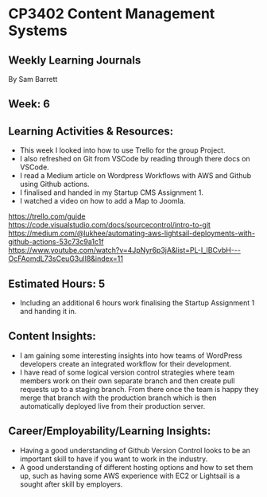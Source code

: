 # CP3402 Content Management Systems
## Weekly Learning Journals

By Sam Barrett

## Week: 6

## Learning Activities & Resources:
- This week I looked into how to use Trello for the group Project.
- I also refreshed on Git from VSCode by reading through there docs on VSCode.
- I read a Medium article on Wordpress Workflows with AWS and Github using Github actions.
- I finalised and handed in my Startup CMS Assignment 1.
- I watched a video on how to add a Map to Joomla.

https://trello.com/guide  
https://code.visualstudio.com/docs/sourcecontrol/intro-to-git  
https://medium.com/@lukhee/automating-aws-lightsail-deployments-with-github-actions-53c73c9a1c1f  
https://www.youtube.com/watch?v=4JpNyr6p3jA&list=PL-I_IBCvbH---OcFAomdL73sCeuG3ulI8&index=11  


## Estimated Hours: 5
- Including an additional 6 hours work finalising the Startup Assignment 1 and handing it in.

## Content Insights:
- I am gaining some interesting insights into how teams of WordPress developers create an integrated workflow for their
development.
- I have read of some logical version control strategies where team members work on their own separate branch and then create
pull requests up to a staging branch. From there once the team is happy they merge that branch with the production branch which
is then automatically deployed live from their production server.

## Career/Employability/Learning Insights:
- Having a good understanding of Github Version Control looks to be an important skill to have if you want to work in the industry.
- A good understanding of different hosting options and how to set them up, such as having some AWS experience with EC2 or Lightsail
is a sought after skill by employers.  
